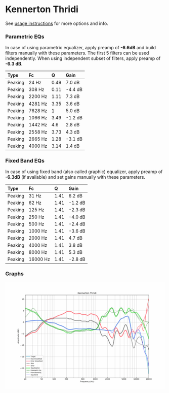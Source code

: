# Kennerton Thridi
See [usage instructions](https://github.com/jaakkopasanen/AutoEq#usage) for more options and info.

### Parametric EQs
In case of using parametric equalizer, apply preamp of **-6.6dB** and build filters manually
with these parameters. The first 5 filters can be used independently.
When using independent subset of filters, apply preamp of **-6.3 dB**.

| Type    | Fc      |    Q | Gain    |
|:--------|:--------|:-----|:--------|
| Peaking | 24 Hz   | 0.49 | 7.0 dB  |
| Peaking | 308 Hz  | 0.11 | -4.4 dB |
| Peaking | 2200 Hz | 1.11 | 7.3 dB  |
| Peaking | 4281 Hz | 3.35 | 3.6 dB  |
| Peaking | 7628 Hz | 1    | 5.0 dB  |
| Peaking | 1066 Hz | 3.49 | -1.2 dB |
| Peaking | 1442 Hz | 4.6  | 2.8 dB  |
| Peaking | 2558 Hz | 3.73 | 4.3 dB  |
| Peaking | 2665 Hz | 1.28 | -3.1 dB |
| Peaking | 4000 Hz | 3.14 | 1.4 dB  |

### Fixed Band EQs
In case of using fixed band (also called graphic) equalizer, apply preamp of **-6.3dB**
(if available) and set gains manually with these parameters.

| Type    | Fc       |    Q | Gain    |
|:--------|:---------|:-----|:--------|
| Peaking | 31 Hz    | 1.41 | 6.2 dB  |
| Peaking | 62 Hz    | 1.41 | -1.2 dB |
| Peaking | 125 Hz   | 1.41 | -2.3 dB |
| Peaking | 250 Hz   | 1.41 | -4.0 dB |
| Peaking | 500 Hz   | 1.41 | -2.4 dB |
| Peaking | 1000 Hz  | 1.41 | -3.6 dB |
| Peaking | 2000 Hz  | 1.41 | 4.7 dB  |
| Peaking | 4000 Hz  | 1.41 | 3.8 dB  |
| Peaking | 8000 Hz  | 1.41 | 5.3 dB  |
| Peaking | 16000 Hz | 1.41 | -2.8 dB |

### Graphs
![](./Kennerton%20Thridi.png)